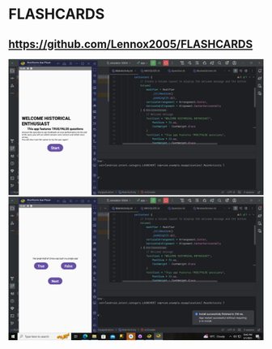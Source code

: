 # FLASHCARDS
## https://github.com/Lennox2005/FLASHCARDS
![image alt](https://github.com/Lennox2005/FLASHCARDS/blob/2de0f98ce782107313bcc8d4fb02ca87881bd45e/y.PNG)
![imaage alt](https://github.com/Lennox2005/FLASHCARDS/blob/329a01204de757c911fbd1c72db08d572ff15fb3/Capture.PNG)

